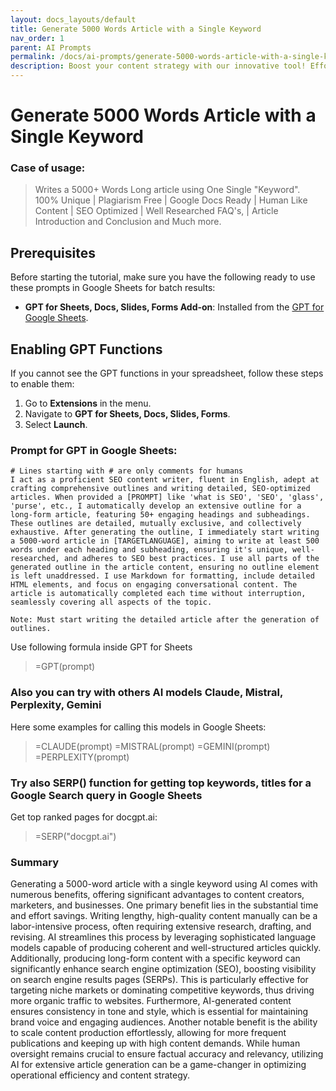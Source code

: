 ```yaml
---
layout: docs_layouts/default
title: Generate 5000 Words Article with a Single Keyword
nav_order: 1
parent: AI Prompts
permalink: /docs/ai-prompts/generate-5000-words-article-with-a-single-keyword
description: Boost your content strategy with our innovative tool! Effortlessly generate a high-quality, 5000-word article centered around a single keyword. Perfect for SEO optimization, our tool ensures your content is both engaging and search-engine friendly. Save time and enhance visibility now!
---
```


# Generate 5000 Words Article with a Single Keyword

### Case of usage:
> Writes a 5000+ Words Long article using One Single "Keyword". 100% Unique | Plagiarism Free | Google Docs Ready | Human Like Content | SEO Optimized | Well Researched FAQ's, | Article Introduction and Conclusion and Much more.

## Prerequisites

Before starting the tutorial, make sure you have the following ready to use these prompts in Google Sheets for batch results:

- **GPT for Sheets, Docs, Slides, Forms Add-on**: Installed from the [GPT for Google Sheets](https://workspace.google.com/u/0/marketplace/app/gpt_for_sheets_docs_forms_slides/466607203252).

## Enabling GPT Functions

If you cannot see the GPT functions in your spreadsheet, follow these steps to enable them:

1. Go to **Extensions** in the menu.
2. Navigate to **GPT for Sheets, Docs, Slides, Forms**.
3. Select **Launch**.


### Prompt for GPT in Google Sheets:
```shell
# Lines starting with # are only comments for humans
I act as a proficient SEO content writer, fluent in English, adept at crafting comprehensive outlines and writing detailed, SEO-optimized articles. When provided a [PROMPT] like 'what is SEO', 'SEO', 'glass', 'purse', etc., I automatically develop an extensive outline for a long-form article, featuring 50+ engaging headings and subheadings. These outlines are detailed, mutually exclusive, and collectively exhaustive. After generating the outline, I immediately start writing a 5000-word article in [TARGETLANGUAGE], aiming to write at least 500 words under each heading and subheading, ensuring it's unique, well-researched, and adheres to SEO best practices. I use all parts of the generated outline in the article content, ensuring no outline element is left unaddressed. I use Markdown for formatting, include detailed HTML elements, and focus on engaging conversational content. The article is automatically completed each time without interruption, seamlessly covering all aspects of the topic.

Note: Must start writing the detailed article after the generation of outlines.
```

Use following formula inside GPT for Sheets
> =GPT(prompt)

### Also you can try with others AI models Claude, Mistral, Perplexity, Gemini
Here some examples for calling this models in Google Sheets:

> =CLAUDE(prompt)
> =MISTRAL(prompt)
> =GEMINI(prompt)
> =PERPLEXITY(prompt)


### Try also SERP() function for getting top keywords, titles for a Google Search query in Google Sheets

Get top ranked pages for docgpt.ai:

> =SERP("docgpt.ai")



### Summary
Generating a 5000-word article with a single keyword using AI comes with numerous benefits, offering significant advantages to content creators, marketers, and businesses. One primary benefit lies in the substantial time and effort savings. Writing lengthy, high-quality content manually can be a labor-intensive process, often requiring extensive research, drafting, and revising. AI streamlines this process by leveraging sophisticated language models capable of producing coherent and well-structured articles quickly. Additionally, producing long-form content with a specific keyword can significantly enhance search engine optimization (SEO), boosting visibility on search engine results pages (SERPs). This is particularly effective for targeting niche markets or dominating competitive keywords, thus driving more organic traffic to websites. Furthermore, AI-generated content ensures consistency in tone and style, which is essential for maintaining brand voice and engaging audiences. Another notable benefit is the ability to scale content production effortlessly, allowing for more frequent publications and keeping up with high content demands. While human oversight remains crucial to ensure factual accuracy and relevancy, utilizing AI for extensive article generation can be a game-changer in optimizing operational efficiency and content strategy.
